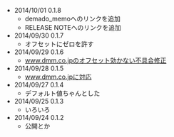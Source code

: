 - 2014/10/01 0.1.8
  - demado_memoへのリンクを追加
  - RELEASE NOTEへのリンクを追加
- 2014/09/30 0.1.7
  - オフセットにゼロを許す
- 2014/09/29 0.1.6
  - www.dmm.co.jpのオフセット効かない不具合修正
- 2014/09/28 0.1.5
  - www.dmm.co.jpに対応
- 2014/09/27 0.1.4
  - デフォルト値ちゃんとした
- 2014/09/25 0.1.3
  - いろいろ
- 2014/09/24 0.1.2
  - 公開とか
